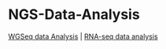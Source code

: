 # NGS-Data-Analysis
[WGSeq data Analysis](https://github.com/Mahendra687/WGSeq-Analysis) | 
[RNA-seq data analysis](https://github.com/Mahendra687/RNA-Seq-data-analysis)
